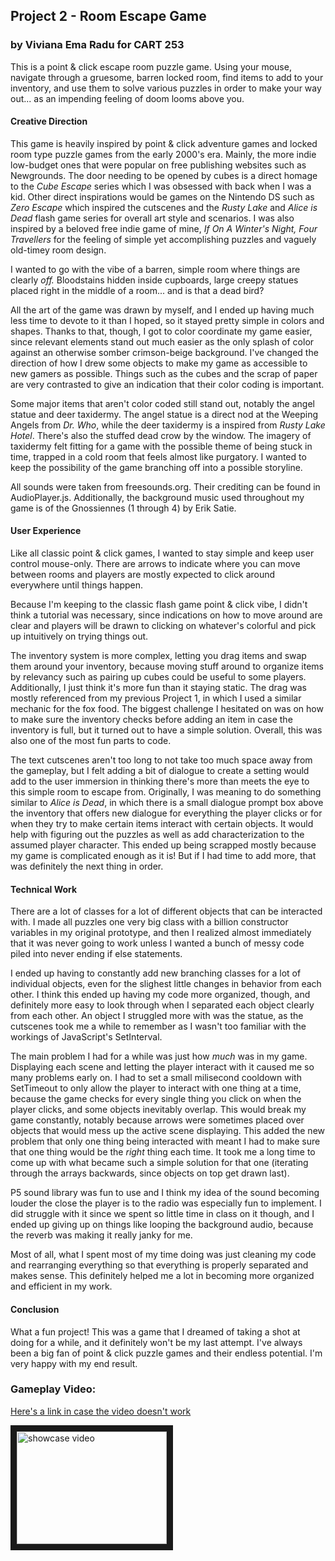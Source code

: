 ## Project 2 - Room Escape Game
### by Viviana Ema Radu for CART 253

This is a point & click escape room puzzle game. Using your mouse, navigate through a gruesome, barren locked room, find items to add to your inventory, and use them to solve various puzzles in order to make your way out... as an impending feeling of doom looms above you.

#### Creative Direction
This game is heavily inspired by point & click adventure games and locked room type puzzle games from the early 2000's era. Mainly, the more indie low-budget ones that were popular on free publishing websites such as Newgrounds. The door needing to be opened by cubes is a direct homage to the *Cube Escape* series which I was obsessed with back when I was a kid. Other direct inspirations would be games on the Nintendo DS such as *Zero Escape* which inspired the cutscenes and the *Rusty Lake* and *Alice is Dead* flash game series for overall art style and scenarios. I was also inspired by a beloved free indie game of mine, *If On A Winter's Night, Four Travellers* for the feeling of simple yet accomplishing puzzles and vaguely old-timey room design. 

I wanted to go with the vibe of a barren, simple room where things are clearly *off.* Bloodstains hidden inside cupboards, large creepy statues placed right in the middle of a room... and is that a dead bird?

All the art of the game was drawn by myself, and I ended up having much less time to devote to it than I hoped, so it stayed pretty simple in colors and shapes. Thanks to that, though, I got to color coordinate my game easier, since relevant elements stand out much easier as the only splash of color against an otherwise somber crimson-beige background. I've changed the direction of how I drew some objects to make my game as accessible to new gamers as possible. Things such as the cubes and the scrap of paper are very contrasted to give an indication that their color coding is important. 

Some major items that aren't color coded still stand out, notably the angel statue and deer taxidermy. The angel statue is a direct nod at the Weeping Angels from *Dr. Who*, while the deer taxidermy is a inspired from *Rusty Lake Hotel*. There's also the stuffed dead crow by the window. The imagery of taxidermy felt fitting for a game with the possible theme of being stuck in time, trapped in a cold room that feels almost like purgatory. I wanted to keep the possibility of the game branching off into a possible storyline.

All sounds were taken from freesounds.org. Their crediting can be found in AudioPlayer.js. Additionally, the background music used throughout my game is of the Gnossiennes (1 through 4) by Erik Satie. 

#### User Experience
Like all classic point & click games, I wanted to stay simple and keep user control mouse-only. There are arrows to indicate where you can move between rooms and players are mostly expected to click around everywhere until things happen.

Because I'm keeping to the classic flash game point & click vibe, I didn't think a tutorial was necessary, since indications on how to move around are clear and players will be drawn to clicking on whatever's colorful and pick up intuitively on trying things out. 

The inventory system is more complex, letting you drag items and swap them around your inventory, because moving stuff around to organize items by relevancy such as pairing up cubes could be useful to some players. Additionally, I just think it's more fun than it staying static. The drag was mostly referenced from my previous Project 1, in which I used a similar mechanic for the fox food. The biggest challenge I hesitated on was on how to make sure the inventory checks before adding an item in case the inventory is full, but it turned out to have a simple solution. Overall, this was also one of the most fun parts to code.

The text cutscenes aren't too long to not take too much space away from the gameplay, but I felt adding a bit of dialogue to create a setting would add to the user immersion in thinking there's more than meets the eye to this simple room to escape from. Originally, I was meaning to do something similar to *Alice is Dead*, in which there is a small dialogue prompt box above the inventory that offers new dialogue for everything the player clicks or for when they try to make certain items interact with certain objects. It would help with figuring out the puzzles as well as add characterization to the assumed player character. This ended up being scrapped mostly because my game is complicated enough as it is! But if I had time to add more, that was definitely the next thing in order.

#### Technical Work
There are a lot of classes for a lot of different objects that can be interacted with. I made all puzzles one very big class with a billion constructor variables in my original prototype, and then I realized almost immediately that it was never going to work unless I wanted a bunch of messy code piled into never ending if else statements.

I ended up having to constantly add new branching classes for a lot of individual objects, even for the slighest little changes in behavior from each other. I think this ended up having my code more organized, though, and definitely more easy to look through when I separated each object clearly from each other. An object I struggled more with was the statue, as the cutscenes took me a while to remember as I wasn't too familiar with the workings of JavaScript's SetInterval. 

The main problem I had for a while was just how *much* was in my game. Displaying each scene and letting the player interact with it caused me so many problems early on. I had to set a small milisecond cooldown with SetTimeout to only allow the player to interact with one thing at a time, because the game checks for every single thing you click on when the player clicks, and some objects inevitably overlap. This would break my game constantly, notably because arrows were sometimes placed over objects that would mess up the active scene displaying. This added the new problem that only one thing being interacted with meant I had to make sure that one thing would be the *right* thing each time. It took me a long time to come up with what became such a simple solution for that one (iterating through the arrays backwards, since objects on top get drawn last).

P5 sound library was fun to use and I think my idea of the sound becoming louder the close the player is to the radio was especially fun to implement. I did struggle with it since we spent so little time in class on it though, and I ended up giving up on things like looping the background audio, because the reverb was making it really janky for me.

Most of all, what I spent most of my time doing was just cleaning my code and rearranging everything so that everything is properly separated and makes sense. This definitely helped me a lot in becoming more organized and efficient in my work. 

#### Conclusion
What a fun project! This was a game that I dreamed of taking a shot at doing for a while, and it definitely won't be my last attempt. I've always been a big fan of point & click puzzle games and their endless potential. I'm very happy with my end result.

### Gameplay Video:
[Here's a link in case the video doesn't work](https://www.youtube.com/watch?v=M2GWq7fi2zw)

<a href="http://www.youtube.com/watch?feature=player_embedded&v=M2GWq7fi2zw
" target="_blank"><img src="http://img.youtube.com/vi/M2GWq7fi2zw/0.jpg" 
alt="showcase video" width="240" height="180" border="10" /></a>
